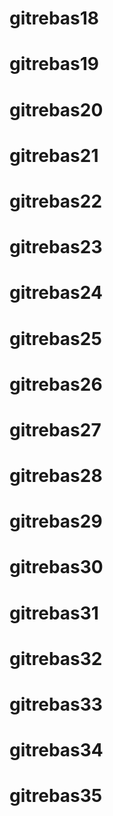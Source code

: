 # gitrebas18
# gitrebas19
# gitrebas20
# gitrebas21
# gitrebas22
# gitrebas23

# gitrebas24
# gitrebas25
# gitrebas26
# gitrebas27
# gitrebas28
# gitrebas29
# gitrebas30

# gitrebas31
# gitrebas32
# gitrebas33
# gitrebas34
# gitrebas35
